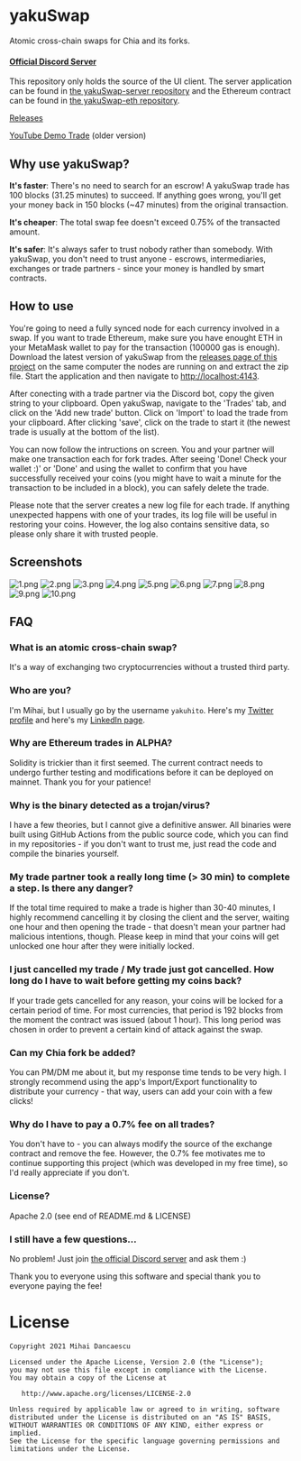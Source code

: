 # yakuSwap
Atomic cross-chain swaps for Chia and its forks.

#### [Official Discord Server](https://discord.gg/yNVNvQyYXn)

This repository only holds the source of the UI client. The server application can be found in [the yakuSwap-server repository](https://github.com/Yakuhito/yakuSwap-server) and the Ethereum contract can be found in [the yakuSwap-eth repository](https://github.com/Yakuhito/yakuSwap-eth).

[Releases](https://github.com/Yakuhito/yakuSwap/releases)

[YouTube Demo Trade](https://youtu.be/3iAqYNNq-h8) (older version)

## Why use yakuSwap?

**It's faster**: There's no need to search for an escrow! A yakuSwap trade has 100 blocks (31.25 minutes) to succeed. If anything goes wrong, you'll get your money back in 150 blocks (~47 minutes) from the original transaction.

**It's cheaper**: The total swap fee doesn't exceed 0.75% of the transacted amount.

**It's safer**: It's always safer to trust nobody rather than somebody. With yakuSwap, you don't need to trust anyone - escrows, intermediaries, exchanges or trade partners - since your money is handled by smart contracts.

## How to use
You're going to need a fully synced node for each currency involved in a swap. If you want to trade Ethereum, make sure you have enought ETH in your MetaMask wallet to pay for the transaction (100000 gas is enough). Download the latest version of yakuSwap from the [releases page of this project](https://github.com/Yakuhito/yakuSwap/releases) on the same computer the nodes are running on and extract the zip file. Start the application and then navigate to [http://localhost:4143](http://localhost:4143).

After conecting with a trade partner via the Discord bot, copy the given string to your clipboard. Open yakuSwap, navigate to the 'Trades' tab, and click on the 'Add new trade' button. Click on 'Import' to load the trade from your clipboard. After clicking 'save', click on the trade to start it (the newest trade is usually at the bottom of the list).

You can now follow the intructions on screen. You and your partner will make one transaction each for fork trades. After seeing 'Done! Check your wallet :)' or 'Done' and  using the wallet to confirm that you have successfully received your coins (you might have to wait a minute for the transaction to be included in a block), you can safely delete the trade.

Please note that the server creates a new log file for each trade. If anything unexpected happens with one of your trades, its log file will be useful in restoring your coins. However, the log also contains sensitive data, so please only share it with trusted people.

## Screenshots
![1.png](/screenshots/1.png?raw=true "")
![2.png](/screenshots/2.png?raw=true "")
![3.png](/screenshots/3.png?raw=true "")
![4.png](/screenshots/4.png?raw=true "")
![5.png](/screenshots/5.png?raw=true "")
![6.png](/screenshots/6.png?raw=true "")
![7.png](/screenshots/7.png?raw=true "")
![8.png](/screenshots/8.png?raw=true "")
![9.png](/screenshots/9.png?raw=true "")
![10.png](/screenshots/10.png?raw=true "")

## FAQ
### What is an atomic cross-chain swap?
It's a way of exchanging two cryptocurrencies without a trusted third party.

### Who are you?
I'm Mihai, but I usually go by the username `yakuhito`. Here's my [Twitter profile](https://twitter.com/yakuh1t0) and here's my [LinkedIn page](https://ro.linkedin.com/in/mihai-dancaescu-668a2a177).

### Why are Ethereum trades in ALPHA?
Solidity is trickier than it first seemed. The current contract needs to undergo further testing and modifications before it can be deployed on mainnet. Thank you for your patience!

### Why is the binary detected as a trojan/virus?
I have a few theories, but I cannot give a definitive answer. All binaries were built using GitHub Actions from the public source code, which you can find in my repositories - if you don't want to trust me, just read the code and compile the binaries yourself.

### My trade partner took a really long time (> 30 min) to complete a step. Is there any danger?
If the total time required to make a trade is higher than 30-40 minutes, I highly recommend cancelling it by closing the client and the server, waiting one hour and then opening the trade - that doesn't mean your partner had malicious intentions, though. Please keep in mind that your coins will get unlocked one hour after they were initially locked.

### I just cancelled my trade / My trade just got cancelled. How long do I have to wait before getting my coins back?
If your trade gets cancelled for any reason, your coins will be locked for a certain period of time. For most currencies, that period is 192 blocks from the moment the contract was issued (about 1 hour). This long period was chosen in order to prevent a certain kind of attack against the swap.

### Can my Chia fork be added?
You can PM/DM me about it, but my response time tends to be very high. I strongly recommend using the app's Import/Export functionality to distribute your currency - that way, users can add your coin with a few clicks!


### Why do I have to pay a 0.7% fee on all trades?
You don't have to - you can always modify the source of the exchange contract and remove the fee. However, the 0.7% fee motivates me to continue supporting this project (which was developed in my free time), so I'd really appreciate if you don't.

### License?
Apache 2.0 (see end of README.md & LICENSE)

### I still have a few questions...
No problem! Just join [the official Discord server](https://discord.gg/yNVNvQyYXn) and ask them :)

Thank you to everyone using this software and special thank you to everyone paying the fee!

License
=======
    Copyright 2021 Mihai Dancaescu

    Licensed under the Apache License, Version 2.0 (the "License");
    you may not use this file except in compliance with the License.
    You may obtain a copy of the License at

       http://www.apache.org/licenses/LICENSE-2.0

    Unless required by applicable law or agreed to in writing, software
    distributed under the License is distributed on an "AS IS" BASIS,
    WITHOUT WARRANTIES OR CONDITIONS OF ANY KIND, either express or implied.
    See the License for the specific language governing permissions and
    limitations under the License.